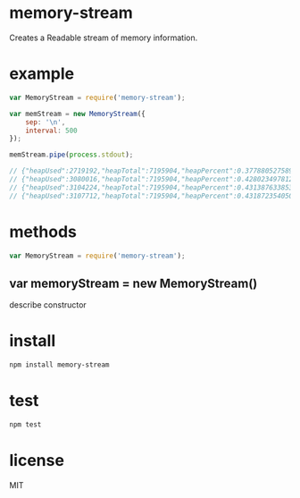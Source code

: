 # memory-stream
Creates a Readable stream of memory information.

# example
```javascript
var MemoryStream = require('memory-stream');

var memStream = new MemoryStream({
    sep: '\n',
    interval: 500
});

memStream.pipe(process.stdout);

// {"heapUsed":2719192,"heapTotal":7195904,"heapPercent":0.3778805275890284,"freeMem":9306.43968}
// {"heapUsed":3080016,"heapTotal":7195904,"heapPercent":0.42802349781208865,"freeMem":9306.46016}
// {"heapUsed":3104224,"heapTotal":7195904,"heapPercent":0.4313876338539258,"freeMem":9306.472448}
// {"heapUsed":3107712,"heapTotal":7195904,"heapPercent":0.43187235405030416,"freeMem":9306.546176}
```

# methods
```javascript
var MemoryStream = require('memory-stream');
```

## var memoryStream = new MemoryStream()
describe constructor

# install
```bash
npm install memory-stream
```

# test
```bash
npm test
```

# license
MIT

